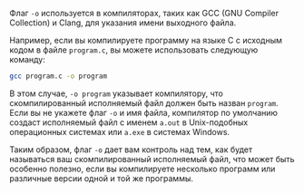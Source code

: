 Флаг `-o` используется в компиляторах, таких как GCC (GNU Compiler Collection) и Clang, для указания имени выходного файла.

Например, если вы компилируете программу на языке C с исходным кодом в файле `program.c`, вы можете использовать следующую команду:
```bash
gcc program.c -o program
```

В этом случае, `-o program` указывает компилятору, что скомпилированный исполняемый файл должен быть назван `program`. Если вы не укажете флаг `-o` и имя файла, компилятор по умолчанию создаст исполняемый файл с именем `a.out` в Unix-подобных операционных системах или `a.exe` в системах Windows.

Таким образом, флаг `-o` дает вам контроль над тем, как будет называться ваш скомпилированный исполняемый файл, что может быть особенно полезно, если вы компилируете несколько программ или различные версии одной и той же программы.
